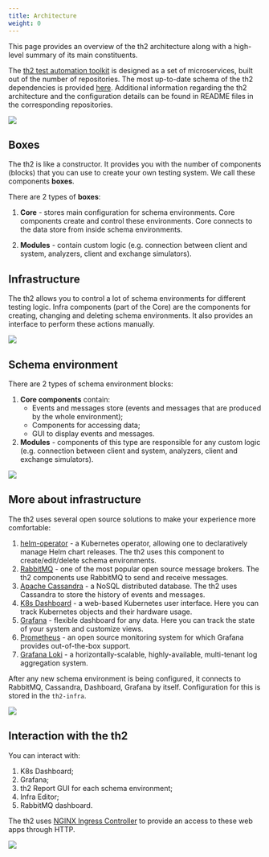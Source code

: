 ```yaml
---
title: Architecture
weight: 0
---
```


This page provides an overview of the th2 architecture 
along with a high-level summary of its main constituents.

<!--more-->

The [th2 test automation toolkit](https://github.com/th2-net) is designed as a set of 
microservices, built out of the  number of repositories. The 
most up-to-date schema of the th2 dependencies is provided [here](https://github.com/th2-net/th2-documentation/wiki/th2-Map#th2-dependencies). 
Additional information regarding the th2 architecture and the configuration 
details can be found in README files in the corresponding repositories.

![](/img/fundamentals/th2-intro.png)

## Boxes

The th2 is like a constructor. It provides you with the 
number of components (blocks) that you can use to create 
your own testing system. We call these components **boxes**.

There are 2 types of __boxes__:

1. **Core** - stores main configuration for schema environments. Core components create and control these environments. Core connects to the data store from inside schema environments.

2. **Modules** - contain custom logic (e.g. connection between client and system, analyzers, client and exchange simulators).

## Infrastructure

The th2 allows you to control a lot of schema environments for 
different testing logic. Infra components (part of the Core) 
are the components for creating, changing and deleting schema 
environments. It also provides an interface to perform these actions manually.

![](/img/fundamentals/th2-infra-1.png)

## Schema environment

There are 2 types of schema environment blocks:

1. **Core components** contain:
   - Events and messages store (events and messages that are produced by the whole environment);
   - Components for accessing data;
   - GUI to display events and messages.
2. **Modules** - components of this type are responsible for any custom 
logic (e.g. connection between client and system, analyzers, client 
and exchange simulators).

![](/img/fundamentals/th2-infra-2.png)

## More about infrastructure

The th2 uses several open source solutions to make your experience more comfortable:

1. [helm-operator](https://docs.fluxcd.io/projects/helm-operator/) - a Kubernetes operator, allowing one to declaratively manage Helm chart releases. The th2 uses this component to create/edit/delete schema environments.
2. [RabbitMQ](https://www.rabbitmq.com/) - one of the most popular open source message brokers. The th2 components use RabbitMQ to send and receive messages.
3. [Apache Cassandra](https://cassandra.apache.org/_/index.html) - a NoSQL distributed database. The th2 uses Cassandra to store the history of events and messages.
4. [K8s Dashboard](https://kubernetes.io/docs/tasks/access-application-cluster/web-ui-dashboard/) - a web-based Kubernetes user interface. Here you can track Kubernetes objects and their hardware usage.
5. [Grafana](https://grafana.com/grafana/) - flexible dashboard for any data. Here you can track the state of your system and customize views.
6. [Prometheus](https://grafana.com/docs/grafana/latest/getting-started/getting-started-prometheus/) - an open source monitoring system for which Grafana provides out-of-the-box support.
7. [Grafana Loki](https://grafana.com/oss/loki/) - a horizontally-scalable, highly-available, multi-tenant log aggregation system.

After any new schema environment is being configured, it  connects to RabbitMQ, Cassandra, Dashboard, Grafana by itself.  Configuration for this is stored in the `th2-infra`.

![](/img/fundamentals/th2-infra-3.png)

## Interaction with the th2

You can interact with:

1. K8s Dashboard;
2. Grafana;
3. th2 Report GUI for each schema environment;
4. Infra Editor;
5. RabbitMQ dashboard.

The th2 uses [NGINX Ingress Controller](https://kubernetes.github.io/ingress-nginx/) to provide an access to these web apps through HTTP.

![](/img/fundamentals/th2-infra-4.png)
